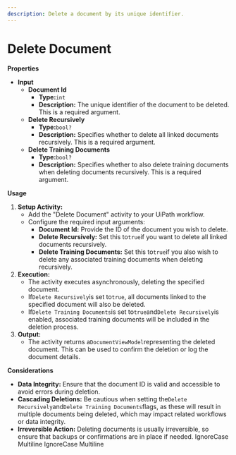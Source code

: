 ```yaml
---
description: Delete a document by its unique identifier.
---
```


# Delete Document

**Properties**

* **Input**
  * **Document Id**
    * **Type:**`int`
    * **Description:** The unique identifier of the document to be deleted. This is a required argument.
  * **Delete Recursively**
    * **Type:**`bool?`
    * **Description:** Specifies whether to delete all linked documents recursively. This is a required argument.
  * **Delete Training Documents**
    * **Type:**`bool?`
    * **Description:** Specifies whether to also delete training documents when deleting documents recursively. This is a required argument.

**Usage**

1. **Setup Activity:**
   * Add the "Delete Document" activity to your UiPath workflow.
   * Configure the required input arguments:
     * **Document Id:** Provide the ID of the document you wish to delete.
     * **Delete Recursively:** Set this to`true`if you want to delete all linked documents recursively.
     * **Delete Training Documents:** Set this to`true`if you also wish to delete any associated training documents when deleting recursively.
2. **Execution:**
   * The activity executes asynchronously, deleting the specified document.
   * If`Delete Recursively`is set to`true`, all documents linked to the specified document will also be deleted.
   * If`Delete Training Documents`is set to`true`and`Delete Recursively`is enabled, associated training documents will be included in the deletion process.
3. **Output:**
   * The activity returns a`DocumentViewModel`representing the deleted document. This can be used to confirm the deletion or log the document details.

**Considerations**

* **Data Integrity:** Ensure that the document ID is valid and accessible to avoid errors during deletion.
* **Cascading Deletions:** Be cautious when setting the`Delete Recursively`and`Delete Training Documents`flags, as these will result in multiple documents being deleted, which may impact related workflows or data integrity.
* **Irreversible Action:** Deleting documents is usually irreversible, so ensure that backups or confirmations are in place if needed.
 IgnoreCase Multiline IgnoreCase Multiline
